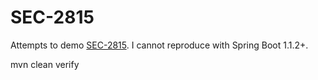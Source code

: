# SEC-2815

Attempts to demo [SEC-2815](https://jira.spring.io/browse/SEC-2815). I cannot reproduce with Spring Boot 1.1.2+.

   mvn clean verify
